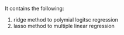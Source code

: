 
It contains the following:

1. ridge method to polymial logitsc regression 
2. lasso method to multiple linear regression 
